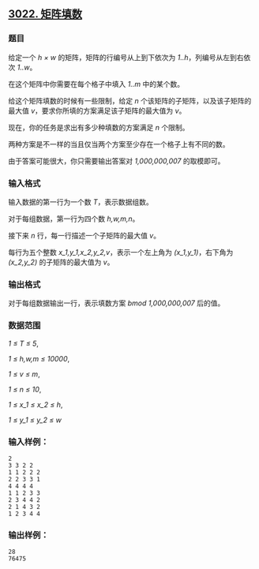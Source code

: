 ## [3022. 矩阵填数](https://www.acwing.com/problem/content/3025/)

### 题目

给定一个 *h × w* 的矩阵，矩阵的行编号从上到下依次为 *1..h*，列编号从左到右依次 *1..w*。

在这个矩阵中你需要在每个格子中填入 *1..m* 中的某个数。

给这个矩阵填数的时候有一些限制，给定 *n* 个该矩阵的子矩阵，以及该子矩阵的最大值 *v*，要求你所填的方案满足该子矩阵的最大值为 *v*。

现在，你的任务是求出有多少种填数的方案满足 *n* 个限制。

两种方案是不一样的当且仅当两个方案至少存在一个格子上有不同的数。

由于答案可能很大，你只需要输出答案对 *1,000,000,007* 的取模即可。

### 输入格式

输入数据的第一行为一个数 *T*，表示数据组数。

对于每组数据，第一行为四个数 *h,w,m,n*。

接下来 *n* 行，每一行描述一个子矩阵的最大值 *v*。

每行为五个整数 *x_1,y_1,x_2,y_2,v*，表示一个左上角为 *(x_1,y_1)*，右下角为 *(x_2,y_2)* 的子矩阵的最大值为 *v*。

### 输出格式

对于每组数据输出一行，表示填数方案 *bmod 1,000,000,007* 后的值。

### 数据范围

*1 ≤ T ≤ 5*,

*1 ≤ h,w,m ≤ 10000*,

*1 ≤ v ≤ m*,

*1 ≤ n ≤ 10*,

*1 ≤ x_1 ≤ x_2 ≤ h*,

*1 ≤ y_1 ≤ y_2 ≤ w*

### 输入样例：

```
2
3 3 2 2
1 1 2 2 2
2 2 3 3 1
4 4 4 4
1 1 2 3 3
2 3 4 4 2
2 1 4 3 2
1 2 3 4 4
```

### 输出样例：

```
28
76475
```
